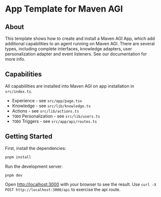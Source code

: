 # App Template for Maven AGI

## About

This template shows how to create and install a Maven AGI App, which add additional capabilities to an agent running on Maven AGI. There are several types, including complete interfaces, knowledge adapters, user personalization adapter and event listeners. See our documentation for more info.

## Capabilities

All capabililties are installed into Maven AGI on app installation in `src/index.ts`.

- Experience - see `src/app/page.tsx`
- Knowledge - see `src/lib/knowledge.ts`
- Actions - see `src/lib/actions.ts`
- `TODO` Personalization - see `src/lib/users.ts`
- `TODO` Triggers - see `src/app/api/routes.ts`

## Getting Started

First, install the dependencies:

```bash
pnpm install
```

Run the development server:

```bash
pnpm dev
```

Open [http://localhost:3000](http://localhost:3000) with your browser to see the result.
Use `curl -X POST http://localhost:3000/api` to exercise the api route.

